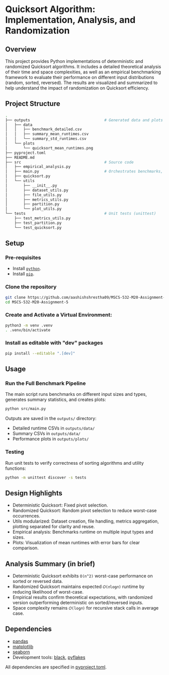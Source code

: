 # Quicksort Algorithm: Implementation, Analysis, and Randomization

## Overview

This project provides Python implementations of deterministic and randomized Quicksort algorithms. It includes a detailed theoretical analysis of their time and space complexities, as well as an empirical benchmarking framework to evaluate their performance on different input distributions (random, sorted, reversed). The results are visualized and summarized to help understand the impact of randomization on Quicksort efficiency.

## Project Structure

```bash
.
├── outputs                                 # Generated data and plots
│   ├── data
│   │   ├── benchmark_detailed.csv
│   │   ├── summary_mean_runtimes.csv
│   │   └── summary_std_runtimes.csv
│   └── plots
│       └── quicksort_mean_runtimes.png
├── pyproject.toml
├── README.md
├── src                                     # Source code
│   ├── empirical_analysis.py
│   ├── main.py                             # Orchestrates benchmarks, summaries, plotting
│   ├── quicksort.py
│   └── utils
│       ├── __init__.py
│       ├── dataset_utils.py
│       ├── file_utils.py
│       ├── metrics_utils.py
│       ├── partition.py
│       └── plot_utils.py
└── tests                                   # Unit tests (unittest)
    ├── test_metrics_utils.py
    ├── test_partition.py
    └── test_quicksort.py
```

## Setup

### Pre-requisites

- Install [`python`](https://www.python.org/downloads/).
- Install [`pip`](https://pip.pypa.io/en/stable/installation/).

### Clone the repository

```bash
git clone https://github.com/aashishshrestha09/MSCS-532-M20-Assignment-5.git
cd MSCS-532-M20-Assignment-5

```

### Create and Activate a Virtual Environment:

```bash
python3 -m venv .venv
. .venv/bin/activate
```

### Install as editable with "dev" packages

```bash
pip install --editable ".[dev]"
```

## Usage

### Run the Full Benchmark Pipeline

The main script runs benchmarks on different input sizes and types, generates summary statistics, and creates plots:

```bash
python src/main.py
```

Outputs are saved in the `outputs/` directory:

- Detailed runtime CSVs in `outputs/data/`
- Summary CSVs in `outputs/data/`
- Performance plots in `outputs/plots/`

### Testing

Run unit tests to verify correctness of sorting algorithms and utility functions:

```bash
python -m unittest discover -s tests
```

## Design Highlights

- Deterministic Quicksort: Fixed pivot selection.
- Randomized Quicksort: Random pivot selection to reduce worst-case occurrences.
- Utils modularized: Dataset creation, file handling, metrics aggregation, plotting separated for clarity and reuse.
- Empirical analysis: Benchmarks runtime on multiple input types and sizes.
- Plots: Visualization of mean runtimes with error bars for clear comparison.

## Analysis Summary (in brief)

- Deterministic Quicksort exhibits `O(n^2)` worst-case performance on sorted or reversed data.
- Randomized Quicksort maintains expected `𝑂(𝑛log𝑛)` runtime by reducing likelihood of worst-case.
- Empirical results confirm theoretical expectations, with randomized version outperforming deterministic on sorted/reversed inputs.
- Space complexity remains `𝑂(log𝑛)` for recursive stack calls in average case.

## Dependencies

- [pandas](https://pypi.org/project/pandas/)
- [matplotlib](https://pypi.org/project/matplotlib/)
- [seaborn](https://pypi.org/project/seaborn/)
- Development tools: [black](https://pypi.org/project/black/), [pyflakes](https://pypi.org/project/pyflakes/)

All dependencies are specified in [pyproject.toml](pyproject.toml).
